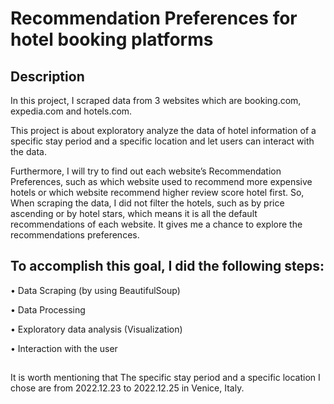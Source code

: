 # Recommendation Preferences for hotel booking platforms

## Description
In this project, I scraped data from 3 websites which are booking.com, expedia.com and hotels.com.

This project is about exploratory analyze the data of hotel information of a specific stay period and a specific location and let users can interact with the data.

Furthermore, I will try to find out each website’s Recommendation Preferences, such as which website used to recommend more expensive hotels or which website recommend higher review score hotel first.
So, When scraping the data, I did not filter the hotels, such as by price ascending or by hotel stars, which means it is all the default recommendations of each website. It gives me a 
chance to explore the recommendations preferences.

## To accomplish this goal, I did the following steps:

• Data Scraping (by using BeautifulSoup)

• Data Processing 

• Exploratory data analysis (Visualization)

• Interaction with the user


## 
It is worth mentioning that The specific stay period and a specific location I chose are from 2022.12.23 to 2022.12.25 in Venice, Italy. 

